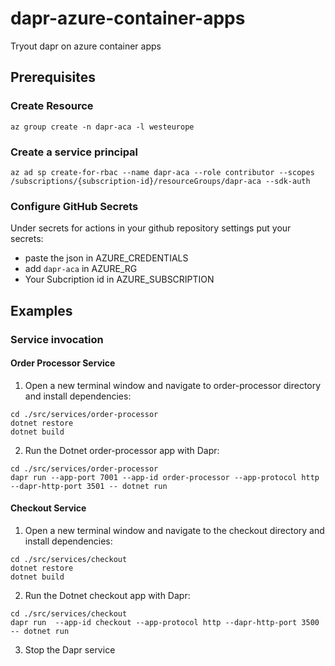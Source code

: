 # dapr-azure-container-apps

Tryout dapr on azure container apps

## Prerequisites

### Create Resource

```
az group create -n dapr-aca -l westeurope
```

### Create a service principal

```
az ad sp create-for-rbac --name dapr-aca --role contributor --scopes /subscriptions/{subscription-id}/resourceGroups/dapr-aca --sdk-auth
```

### Configure GitHub Secrets

Under secrets for actions in your github repository settings put your secrets:

* paste the json in AZURE_CREDENTIALS 
* add `dapr-aca` in AZURE_RG
* Your Subcription id in AZURE_SUBSCRIPTION



## Examples

### Service invocation

#### Order Processor Service

1. Open a new terminal window and navigate to order-processor directory and install dependencies:

```
cd ./src/services/order-processor
dotnet restore
dotnet build
```

2. Run the Dotnet order-processor app with Dapr:

```
cd ./src/services/order-processor
dapr run --app-port 7001 --app-id order-processor --app-protocol http --dapr-http-port 3501 -- dotnet run
```

#### Checkout Service

1. Open a new terminal window and navigate to the checkout directory and install dependencies:

```
cd ./src/services/checkout
dotnet restore
dotnet build
```

2. Run the Dotnet checkout app with Dapr:

```
cd ./src/services/checkout
dapr run  --app-id checkout --app-protocol http --dapr-http-port 3500 -- dotnet run
```

3. Stop the Dapr service
```

```